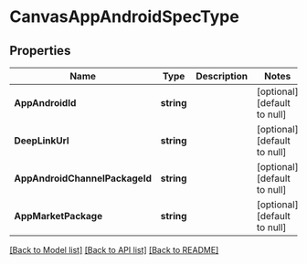 # CanvasAppAndroidSpecType

## Properties
Name | Type | Description | Notes
------------ | ------------- | ------------- | -------------
**AppAndroidId** | **string** |  | [optional] [default to null]
**DeepLinkUrl** | **string** |  | [optional] [default to null]
**AppAndroidChannelPackageId** | **string** |  | [optional] [default to null]
**AppMarketPackage** | **string** |  | [optional] [default to null]

[[Back to Model list]](../README.md#documentation-for-models) [[Back to API list]](../README.md#documentation-for-api-endpoints) [[Back to README]](../README.md)


